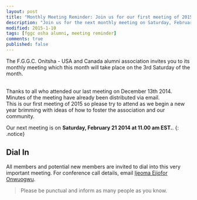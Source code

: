 ```yaml
---
layout: post
title: "Monthly Meeting Reminder: Join us for our first meeting of 2015"
description: "Join us for the next monthly meeting on Saturday, February 21st 2015 at 11am EST."
modified: 2015-1-10
tags: [fggc osha alumni, meeting reminder]
comments: true
published: false
---
```


The F.G.G.C. Onitsha - USA and Canada alumni association invites you to its monthly meeting which this month will take place on the 3rd Saturday of the month. 

<br>
Thanks to all who attended our last meeting on December 13th 2014. Minutes of the meeting have already been distributed via email.

<br>
This is our first meeting of 2015 so please try to attend as we begin a new year brimming with ideas of how to foster the association and our community.

Our next meeting is on **Saturday, February 21 2014 at 11.00 am EST.**. 
{: .notice} 

## Dial In 
All members and potential new members are invited to dial into this very important meeting. For conference call details, email [Ijeoma Ejiofor Onwuogwu](#mailto:ijeoma.ejiofor@fggconitsha.com).

> Please be punctual and inform as many people as you know.
